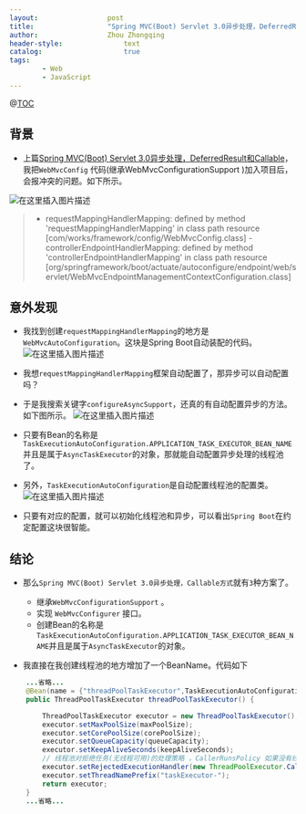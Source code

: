 ```yaml
---
layout:					post
title:					"Spring MVC(Boot) Servlet 3.0异步处理，DeferredResult和Callable（续篇）"
author:					Zhou Zhongqing
header-style:				text
catalog:					true
tags:
		- Web
		- JavaScript
---
```

@[TOC](目录)
## 背景
- 上篇[Spring MVC(Boot) Servlet 3.0异步处理，DeferredResult和Callable](https://blog.csdn.net/baidu_19473529/article/details/123596792)，我把`WebMvcConfig` 代码(继承WebMvcConfigurationSupport )加入项目后，会报冲突的问题。如下所示。

![在这里插入图片描述](https://i-blog.csdnimg.cn/blog_migrate/e4515955077bf2ab21399d0b30d23f0a.png)

>- requestMappingHandlerMapping: defined by method 'requestMappingHandlerMapping' in class path resource [com/works/framework/config/WebMvcConfig.class]
	- controllerEndpointHandlerMapping: defined by method 'controllerEndpointHandlerMapping' in class path resource [org/springframework/boot/actuate/autoconfigure/endpoint/web/servlet/WebMvcEndpointManagementContextConfiguration.class]

## 意外发现
- 我找到创建`requestMappingHandlerMapping`的地方是`WebMvcAutoConfiguration`。这块是Spring Boot自动装配的代码。
![在这里插入图片描述](https://i-blog.csdnimg.cn/blog_migrate/7fbcee2be31b189188173003a1166137.png)

- 我想`requestMappingHandlerMapping`框架自动配置了，那异步可以自动配置吗？
- 于是我搜索关键字`configureAsyncSupport`，还真的有自动配置异步的方法。如下图所示。
![在这里插入图片描述](https://i-blog.csdnimg.cn/blog_migrate/a2b2ac942ea5e1f4e7a27d2b54cb286b.png)
- 只要有Bean的名称是`TaskExecutionAutoConfiguration.APPLICATION_TASK_EXECUTOR_BEAN_NAME`并且是属于`AsyncTaskExecutor`的对象，那就能自动配置异步处理的线程池了。


- 另外，`TaskExecutionAutoConfiguration`是自动配置线程池的配置类。
![在这里插入图片描述](https://i-blog.csdnimg.cn/blog_migrate/12759470a977dfb93db88d1a8ec2e34c.png)
- 只要有对应的配置，就可以初始化线程池和异步，可以看出`Spring Boot`在约定配置这块很智能。

## 结论
-  那么`Spring MVC(Boot) Servlet 3.0异步处理，Callable方式`就有`3`种方案了。
	- 继承`WebMvcConfigurationSupport` 。
	- 实现 `WebMvcConfigurer` 接口。
	- 创建Bean的名称是`TaskExecutionAutoConfiguration.APPLICATION_TASK_EXECUTOR_BEAN_NAME`并且是属于`AsyncTaskExecutor`的对象。

- 我直接在我创建线程池的地方增加了一个BeanName。代码如下

```java
	...省略...
	@Bean(name = {"threadPoolTaskExecutor",TaskExecutionAutoConfiguration.APPLICATION_TASK_EXECUTOR_BEAN_NAME})
    public ThreadPoolTaskExecutor threadPoolTaskExecutor() {

        ThreadPoolTaskExecutor executor = new ThreadPoolTaskExecutor();
        executor.setMaxPoolSize(maxPoolSize);
        executor.setCorePoolSize(corePoolSize);
        executor.setQueueCapacity(queueCapacity);
        executor.setKeepAliveSeconds(keepAliveSeconds);
        // 线程池对拒绝任务(无线程可用)的处理策略 ，CallerRunsPolicy 如果没有线程了，用主线程
        executor.setRejectedExecutionHandler(new ThreadPoolExecutor.CallerRunsPolicy());
        executor.setThreadNamePrefix("taskExecutor-");
        return executor;
    }
	...省略...
```
